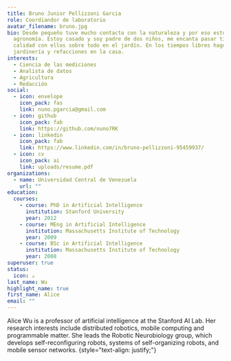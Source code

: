 ```yaml
---
title: Bruno Junior Pellizzoni Garcia
role: Coordiandor de laboratorio
avatar_filename: bruno.jpg
bio: Desde pequeño tuve mucho contacto con la naturaleza y por eso estudié
  agronomía. Estoy casado y soy padre de dos niños, me encanta pasar tiempo de
  calidad con ellos sobre todo en el jardín. En los tiempos libres hago
  jardinería y refacciones en la casa.
interests:
  - Ciencia de las mediciones
  - Analista de datos
  - Agricultura
  - Redacción
social:
  - icon: envelope
    icon_pack: fas
    link: nuno.pgarcia@gmail.com
  - icon: github
    icon_pack: fab
    link: https://github.com/nuno7RK
  - icon: linkedin
    icon_pack: fab
    link: https://www.linkedin.com/in/bruno-pellizzoni-95459937/
  - icon: cv
    icon_pack: ai
    link: uploads/resume.pdf
organizations:
  - name: Universidad Central de Venezuela
    url: ""
education:
  courses:
    - course: PhD in Artificial Intelligence
      institution: Stanford University
      year: 2012
    - course: MEng in Artificial Intelligence
      institution: Massachusetts Institute of Technology
      year: 2009
    - course: BSc in Artificial Intelligence
      institution: Massachusetts Institute of Technology
      year: 2008
superuser: true
status:
  icon: ☕️
last_name: Wu
highlight_name: true
first_name: Alice
email: ""
---
```

Alice Wu is a professor of artificial intelligence at the Stanford AI Lab. Her research interests include distributed robotics, mobile computing and programmable matter. She leads the Robotic Neurobiology group, which develops self-reconfiguring robots, systems of self-organizing robots, and mobile sensor networks.
{style="text-align: justify;"}